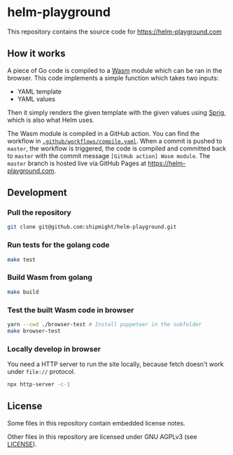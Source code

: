 # helm-playground

This repository contains the source code for https://helm-playground.com

## How it works

A piece of Go code is compiled to a [Wasm](https://en.wikipedia.org/wiki/WebAssembly) module which can be ran in the browser. This code implements a simple function which takes two inputs:

- YAML template
- YAML values

Then it simply renders the given template with the given values using [Sprig](https://github.com/Masterminds/sprig), which is also what Helm uses.

The Wasm module is compiled in a GitHub action. You can find the workflow in [`.github/workflows/compile.yaml`](.github/workflows/compile.yaml). When a commit is pushed to `master`, the workflow is triggered, the code is compiled and committed back to `master` with the commit message `[GitHub action] Wasm module`. The `master` branch is hosted live via GitHub Pages at https://helm-playground.com.

## Development

### Pull the repository

```bash
git clone git@github.com:shipmight/helm-playground.git
```

### Run tests for the golang code

```bash
make test
```

### Build Wasm from golang

```bash
make build
```

### Test the built Wasm code in browser

```bash
yarn --cwd ./browser-test # Install puppeteer in the subfolder
make browser-test
```

### Locally develop in browser

You need a HTTP server to run the site locally, because fetch doesn't work under `file://` protocol.

```bash
npx http-server -c-1
```

## License

Some files in this repository contain embedded license notes.

Other files in this repository are licensed under GNU AGPLv3 (see [LICENSE](./LICENSE)).
